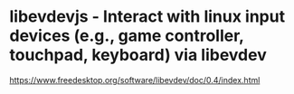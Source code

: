 # libevdevjs - Interact with linux input devices (e.g., game controller, touchpad, keyboard) via libevdev

https://www.freedesktop.org/software/libevdev/doc/0.4/index.html